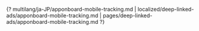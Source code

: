 {? multilang/ja-JP/apponboard-mobile-tracking.md | localized/deep-linked-ads/apponboard-mobile-tracking.md | pages/deep-linked-ads/apponboard-mobile-tracking.md ?}
